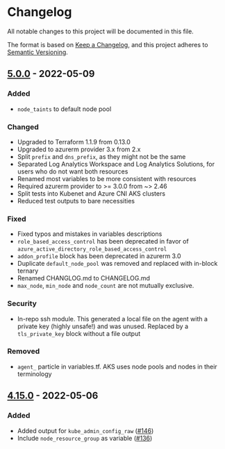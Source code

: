 # Changelog
All notable changes to this project will be documented in this file.

The format is based on [Keep a Changelog](https://keepachangelog.com/en/1.0.0/),
and this project adheres to [Semantic Versioning](https://semver.org/spec/v2.0.0.html).

## [5.0.0] - 2022-05-09

### Added
- `node_taints` to default node pool
  
### Changed
- Upgraded to Terraform 1.1.9 from 0.13.0
- Upgraded to azurerm provider 3.x from 2.x
- Split `prefix` and `dns_prefix`, as they might not be the same
- Separated Log Analytics Workspace and Log Analytics Solutions, for users who do not want both resources
- Renamed most variables to be more consistent with resources
- Required azurerm provider to >= 3.0.0 from ~> 2.46
- Split tests into Kubenet and Azure CNI AKS clusters
- Reduced test outputs to bare necessities
  
### Fixed
- Fixed typos and mistakes in variables descriptions
- `role_based_access_control` has been deprecated in favor of `azure_active_directory_role_based_access_control`
- `addon_profile` block has been deprecated in azurerm 3.0
- Duplicate `default_node_pool` was removed and replaced with in-block ternary
- Renamed CHANGLOG.md to CHANGELOG.md
- `max_node`, `min_node` and `node_count` are not mutually exclusive.

### Security
- In-repo ssh module. This generated a local file on the agent with a private key (highly unsafe!) and was unused. Replaced by a `tls_private_key` block without a file output

### Removed
- `agent_` particle in variables.tf. AKS uses node pools and nodes in their terminology

## [4.15.0] - 2022-05-06
### Added
- Added output for `kube_admin_config_raw` ([#146](https://github.com/Azure/terraform-azurerm-aks/pull/146))
- Include `node_resource_group` as variable ([#136](https://github.com/Azure/terraform-azurerm-aks/pull/136))


[5.0.0]:https://github.com/Azure/terraform-azurerm-aks/releases/tag/5.0.0
[4.15.0]:https://github.com/Azure/terraform-azurerm-aks/releases/tag/4.15.0